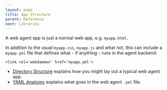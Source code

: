 ```yaml
---
layout: page
title: App Structure
parent: Reference
next: Libraries
---
```

A web agent app is just a normal web app, e.g. `myapp.html`.

In addition to the usual `myapp.css`, `myapp.js` and what not,
this can include a `myapp.yml` file that defines what - if anything - runs
in the agent backend:
```
<link rel='webdaemon' href='myapp.yml'>
```

- [Directory Structure](directories) explains how you might lay out a typical web agent app.
- [YAML Anatomy](yaml) explains what goes in the web agent `.yml` file.
